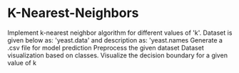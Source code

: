 # K-Nearest-Neighbors

Implement k-nearest neighbor algorithm for different values of 'k'. 
Dataset is given below as: 'yeast.data' and description as: 'yeast.names
Generate a .csv file for model prediction
Preprocess the given dataset
Dataset visualization based on classes.
Visualize the decision boundary for a given value of k
